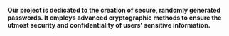 ****Our project is dedicated to the creation of secure, randomly generated passwords. It employs advanced cryptographic methods to ensure the utmost security and confidentiality of users' sensitive information.****
